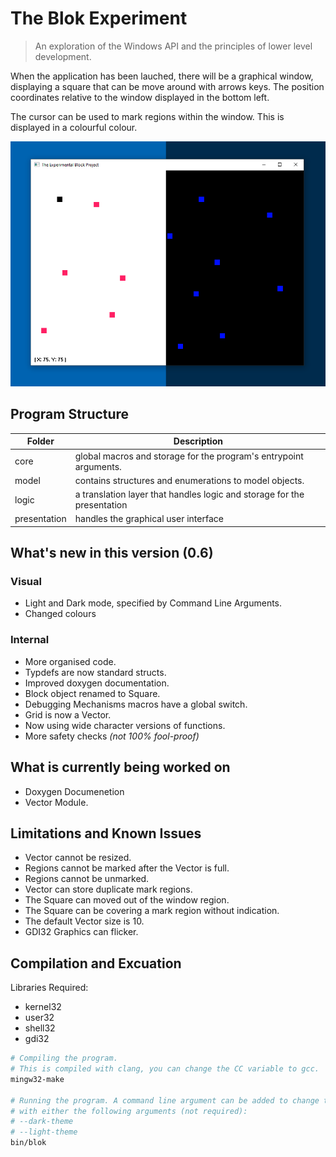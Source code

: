 # The Blok Experiment

> An exploration of the Windows API and the principles of lower level development.

When the application has been lauched, there will be a graphical window, displaying a
square that can be move around with arrows keys. The position coordinates relative to the
window displayed in the bottom left.

The cursor can be used to mark regions within the window. This is displayed in a colourful
colour.

![Main Window of Application](./window-light-dark.png)

## Program Structure

| Folder | Description |
|--------|-------------|
| core   | global macros and storage for the program's entrypoint arguments.  |
| model  | contains structures and enumerations to model objects. |
| logic | a translation layer that handles logic and storage for the presentation |
| presentation | handles the graphical user interface |

## What's new in this version (0.6)

### Visual

* Light and Dark mode, specified by Command Line Arguments.
* Changed colours

### Internal

* More organised code.
* Typdefs are now standard structs.
* Improved doxygen documentation.
* Block object renamed to Square.
* Debugging Mechanisms macros have a global switch.
* Grid is now a Vector.
* Now using wide character versions of functions.
* More safety checks _(not 100% fool-proof)_

## What is currently being worked on

* Doxygen Documenetion
* Vector Module.

## Limitations and Known Issues

* Vector cannot be resized.
* Regions cannot be marked after the Vector is full.
* Regions cannot be unmarked.
* Vector can store duplicate mark regions.
* The Square can moved out of the window region.
* The Square can be covering a mark region without indication.
* The default Vector size is 10.
* GDI32 Graphics can flicker.

## Compilation and Excuation

Libraries Required:

* kernel32
* user32
* shell32
* gdi32

```sh
# Compiling the program.
# This is compiled with clang, you can change the CC variable to gcc.
mingw32-make

# Running the program. A command line argument can be added to change the theme, 
# with either the following arguments (not required):
# --dark-theme 
# --light-theme
bin/blok
```
